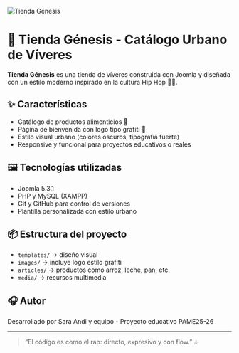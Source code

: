 ![Tienda Génesis](banner_tienda_genesis.png)

# 🧢 Tienda Génesis - Catálogo Urbano de Víveres

**Tienda Génesis** es una tienda de víveres construida con Joomla y diseñada con un estilo moderno inspirado en la cultura Hip Hop 🎤🛒.

## ✨ Características
- Catálogo de productos alimenticios 🥫
- Página de bienvenida con logo tipo grafiti 🎨
- Estilo visual urbano (colores oscuros, tipografía fuerte)
- Responsive y funcional para proyectos educativos o reales

## 🖼 Tecnologías utilizadas
- Joomla 5.3.1
- PHP y MySQL (XAMPP)
- Git y GitHub para control de versiones
- Plantilla personalizada con estilo urbano

## 📦 Estructura del proyecto
- `templates/` → diseño visual
- `images/` → incluye logo estilo grafiti
- `articles/` → productos como arroz, leche, pan, etc.
- `media/` → recursos multimedia

## 🎧 Autor
Desarrollado por Sara Andi y equipo - Proyecto educativo PAME25-26

---
> “El código es como el rap: directo, expresivo y con flow.” 🎶